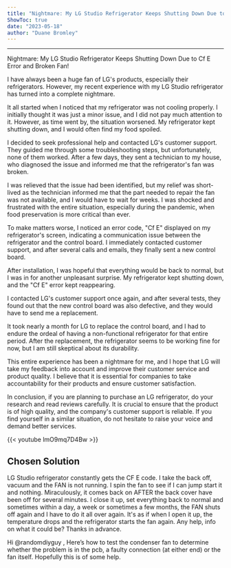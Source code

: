 ```yaml
---
title: "Nightmare: My LG Studio Refrigerator Keeps Shutting Down Due to Cf E Error and Broken Fan!"
ShowToc: true 
date: "2023-05-18"
author: "Duane Bromley"
---
```

*****
Nightmare: My LG Studio Refrigerator Keeps Shutting Down Due to Cf E Error and Broken Fan!

I have always been a huge fan of LG's products, especially their refrigerators. However, my recent experience with my LG Studio refrigerator has turned into a complete nightmare.

It all started when I noticed that my refrigerator was not cooling properly. I initially thought it was just a minor issue, and I did not pay much attention to it. However, as time went by, the situation worsened. My refrigerator kept shutting down, and I would often find my food spoiled.

I decided to seek professional help and contacted LG's customer support. They guided me through some troubleshooting steps, but unfortunately, none of them worked. After a few days, they sent a technician to my house, who diagnosed the issue and informed me that the refrigerator's fan was broken.

I was relieved that the issue had been identified, but my relief was short-lived as the technician informed me that the part needed to repair the fan was not available, and I would have to wait for weeks. I was shocked and frustrated with the entire situation, especially during the pandemic, when food preservation is more critical than ever.

To make matters worse, I noticed an error code, "Cf E" displayed on my refrigerator's screen, indicating a communication issue between the refrigerator and the control board. I immediately contacted customer support, and after several calls and emails, they finally sent a new control board.

After installation, I was hopeful that everything would be back to normal, but I was in for another unpleasant surprise. My refrigerator kept shutting down, and the "Cf E" error kept reappearing.

I contacted LG's customer support once again, and after several tests, they found out that the new control board was also defective, and they would have to send me a replacement.

It took nearly a month for LG to replace the control board, and I had to endure the ordeal of having a non-functional refrigerator for that entire period. After the replacement, the refrigerator seems to be working fine for now, but I am still skeptical about its durability.

This entire experience has been a nightmare for me, and I hope that LG will take my feedback into account and improve their customer service and product quality. I believe that it is essential for companies to take accountability for their products and ensure customer satisfaction.

In conclusion, if you are planning to purchase an LG refrigerator, do your research and read reviews carefully. It is crucial to ensure that the product is of high quality, and the company's customer support is reliable. If you find yourself in a similar situation, do not hesitate to raise your voice and demand better services.

{{< youtube lmO9mq7D4Bw >}} 



## Chosen Solution
 LG Studio refrigerator constantly gets the CF E code. I take the back off, vacuum and the FAN is not running. I spin the fan to see if I can jump start it and nothing. Miraculously, it comes back on AFTER the back cover have been off for several minutes. I close it up,  set everything back to normal and sometimes within a day, a week or sometimes a few months, the FAN shuts off again and I have to do it all over again. It's as if when I open it up, the temperature drops and  the refrigerator starts the fan again. Any help, info on what it could be? Thanks in advance.

 Hi @randomdiyguy ,
Here’s how to test the condenser fan to determine whether the problem is in the pcb, a faulty connection (at either end) or the fan itself.
Hopefully this is of some help.




